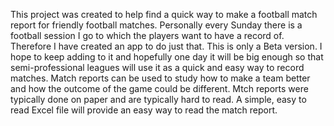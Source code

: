 This project was created to help find a quick way to make a football match report for friendly football matches. Personally every Sunday there is a football session I go to which the players want to have a record of.
Therefore I have created an app to do just that. This is only a Beta version. I hope to keep adding to it and hopefully one day it will be big enough so that semi-professional leagues will use it as a quick and easy
way to record matches. Match reports can be used to study how to make a team better and how the outcome of the game could be different. Mtch reports were typically done on paper and are typically hard to read. A simple,
easy to read Excel file will provide an easy way to read the match report.
